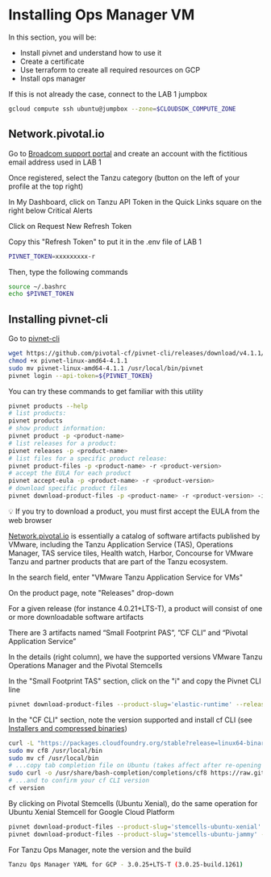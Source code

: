 # Installing Ops Manager VM

In this section, you will be:

- Install pivnet and understand how to use it
- Create a certificate
- Use terraform to create all required resources on GCP
- Install ops manager

If this is not already the case, connect to the LAB 1 jumpbox

```bash
gcloud compute ssh ubuntu@jumpbox --zone=$CLOUDSDK_COMPUTE_ZONE
```

## Network.pivotal.io

Go to [Broadcom support portal](https://profile.broadcom.com/web/registration) and create an account with the fictitious email address used in LAB 1

Once registered, select the Tanzu category (button on the left of your profile at the top right)

In My Dashboard, click on Tanzu API Token in the Quick Links square on the right below Critical Alerts

Click on Request New Refresh Token

Copy this "Refresh Token" to put it in the .env file of LAB 1

```bash
PIVNET_TOKEN=xxxxxxxxx-r
```

Then, type the following commands

```bash
source ~/.bashrc
echo $PIVNET_TOKEN
```

## Installing pivnet-cli

Go to [pivnet-cli](https://github.com/pivotal-cf/pivnet-cli)

```bash
wget https://github.com/pivotal-cf/pivnet-cli/releases/download/v4.1.1/pivnet-linux-amd64-4.1.1
chmod +x pivnet-linux-amd64-4.1.1
sudo mv pivnet-linux-amd64-4.1.1 /usr/local/bin/pivnet
pivnet login --api-token=${PIVNET_TOKEN}
```

You can try these commands to get familiar with this utility

```bash
pivnet products --help
# list products:
pivnet products
# show product information:
pivnet product -p <product-name>
# list releases for a product:
pivnet releases -p <product-name>
# list files for a specific product release:
pivnet product-files -p <product-name> -r <product-version>
# accept the EULA for each product
pivnet accept-eula -p <product-name> -r <product-version>
# download specific product files
pivnet download-product-files -p <product-name> -r <product-version> -i <product-id>
```

:bulb: If you try to download a product, you must first accept the EULA from the web browser

[Network.pivotal.io](https://network.pivotal.io/) is essentially a catalog of software artifacts published by VMware, including the Tanzu Application Service (TAS), Operations Manager, TAS service tiles, Health watch, Harbor, Concourse for VMware Tanzu and partner products that are part of the Tanzu ecosystem.

In the search field, enter "VMware Tanzu Application Service for VMs"

On the product page, note "Releases" drop-down

For a given release (for instance 4.0.21+LTS-T), a product will consist of one or more downloadable software artifacts

There are 3 artifacts named “Small Footprint PAS”, ”CF CLI” and “Pivotal Application Service”

In the details (right column), we have the supported versions VMware Tanzu Operations Manager and the Pivotal Stemcells

In the "Small Footprint TAS" section, click on the "i" and copy the Pivnet CLI line

```bash
pivnet download-product-files --product-slug='elastic-runtime' --release-version='4.0.21+LTS-T' --product-file-id=1785154
```

In the "CF CLI" section, note the version supported and install cf CLI (see [Installers and compressed binaries](https://github.com/cloudfoundry/cli/wiki/V8-CLI-Installation-Guide#installers-and-compressed-binaries))

```bash
curl -L "https://packages.cloudfoundry.org/stable?release=linux64-binary&version=8.7.9&source=github" | tar -zx
sudo mv cf8 /usr/local/bin
sudo mv cf /usr/local/bin
# ...copy tab completion file on Ubuntu (takes affect after re-opening your shell)
sudo curl -o /usr/share/bash-completion/completions/cf8 https://raw.githubusercontent.com/cloudfoundry/cli-ci/master/ci/installers/completion/cf8
# ...and to confirm your cf CLI version
cf version
```

By clicking on Pivotal Stemcells (Ubuntu Xenial), do the same operation for Ubuntu Xenial Stemcell for Google Cloud Platform

```bash
pivnet download-product-files --product-slug='stemcells-ubuntu-xenial' --release-version='621.924' --product-file-id=1777045
pivnet download-product-files --product-slug='stemcells-ubuntu-jammy' --release-version='1.423' --product-file-id=1778542
```

For Tanzu Ops Manager, note the version and the build

```bash
Tanzu Ops Manager YAML for GCP - 3.0.25+LTS-T (3.0.25-build.1261)
```

